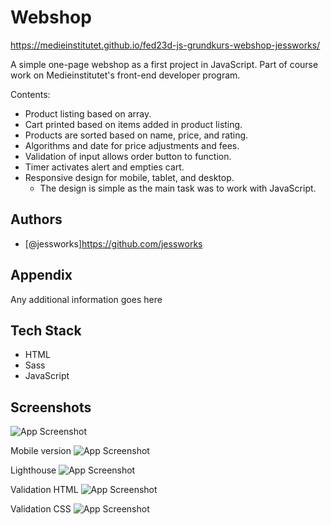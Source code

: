 # Webshop

https://medieinstitutet.github.io/fed23d-js-grundkurs-webshop-jessworks/

A simple one-page webshop as a first project in JavaScript. Part of course work on Medieinstitutet's front-end developer program.

Contents:
- Product listing based on array.
- Cart printed based on items added in product listing.
- Products are sorted based on name, price, and rating.
- Algorithms and date for price adjustments and fees.
- Validation of input allows order button to function.
- Timer activates alert and empties cart.
- Responsive design for mobile, tablet, and desktop.
    - The design is simple as the main task was to work with JavaScript.

## Authors

- [@jessworks]https://github.com/jessworks

## Appendix

Any additional information goes here

## Tech Stack

- HTML
- Sass
- JavaScript

## Screenshots

![App Screenshot](https://via.placeholder.com/468x300?text=App+Screenshot+Here)

Mobile version
![App Screenshot](https://via.placeholder.com/468x300?text=App+Screenshot+Here)

Lighthouse
![App Screenshot](https://via.placeholder.com/468x300?text=App+Screenshot+Here)

Validation HTML
![App Screenshot](https://via.placeholder.com/468x300?text=App+Screenshot+Here)

Validation CSS
![App Screenshot](https://via.placeholder.com/468x300?text=App+Screenshot+Here)